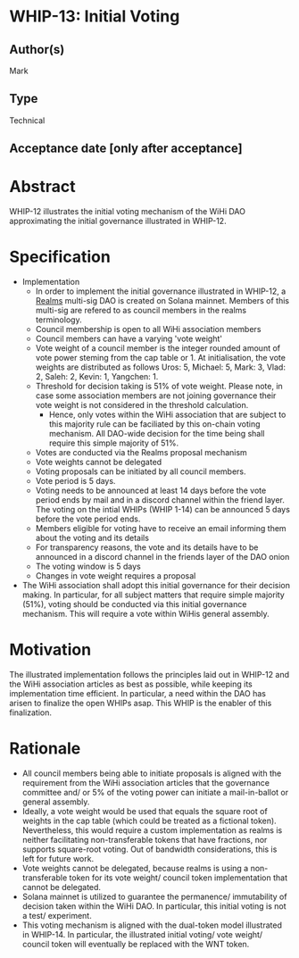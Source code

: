# WHIP-13: Initial Voting

## Author(s)
Mark

## Type
Technical

## Acceptance date [only after acceptance]

# Abstract 
WHIP-12 illustrates the initial voting mechanism of the WiHi DAO approximating the initial governance illustrated in WHIP-12.

# Specification 
- Implementation
    - In order to implement the initial governance illustrated in WHIP-12, a [Realms](https://realms.today/) multi-sig DAO is created on Solana mainnet. Members of this multi-sig are refered to as council members in the realms terminology.
    - Council membership is open to all WiHi association members
    - Council members can have a varying 'vote weight'
    - Vote weight of a council member is the integer rounded amount of vote power steming from the cap table or 1. At initialisation, the vote weights are distributed as follows Uros: 5, Michael: 5, Mark: 3, Vlad: 2, Saleh: 2, Kevin: 1, Yangchen: 1.
    - Threshold for decision taking is 51% of vote weight. Please note, in case some association members are not joining governance their vote weight is not considered in the threshold calculation.
        - Hence, only votes within the WiHi association that are subject to this majority rule can be faciliated by this on-chain voting mechanism. All DAO-wide decision for the time being shall require this simple majority of 51%.      
    - Votes are conducted via the Realms proposal mechanism
    - Vote weights cannot be delegated
    - Voting proposals can be initiated by all council members. 
    - Vote period is 5 days. 
    - Voting needs to be announced at least 14 days before the vote period ends by mail and in a discord channel within the friend layer. The voting on the intial WHIPs (WHIP 1-14) can be announced 5 days before the vote period ends. 
    - Members eligible for voting have to receive an email informing them about the voting and its details
    - For transparency reasons, the vote and its details have to be announced in a discord channel in the friends layer of the DAO onion
    - The voting window is 5 days
    - Changes in vote weight requires a proposal
- The WiHi association shall adopt this initial governance for their decision making. In particular, for all subject matters that require simple majority (51%), voting should be conducted via this initial governance mechanism. This will require a vote within WiHis general assembly.  

# Motivation 
The illustrated implementation follows the principles laid out in WHIP-12 and the WiHi association articles as best as possible, while keeping its implementation time efficient. In particular, a need within the DAO has arisen to finalize the open WHIPs asap. This WHIP is the enabler of this finalization.

# Rationale
- All council members being able to initiate proposals is aligned with the requirement from the WiHi association articles that the governance committee and/ or 5% of the voting power can initiate a mail-in-ballot or general assembly.
- Ideally, a vote weight would be used that equals the square root of weights in the cap table (which could be treated as a fictional token). Nevertheless, this would require a custom implementation as realms is neither facilitating non-transferable tokens that have fractions, nor supports square-root voting. Out of bandwidth considerations, this is left for future work.
- Vote weights cannot be delegated, because realms is using a non-transferable token for its vote weight/ council token implementation that cannot be delegated.
- Solana mainnet is utilized to guarantee the permanence/ immutability of decision taken within the WiHi DAO. In particular, this initial voting is not a test/ experiment.
- This voting mechanism is aligned with the dual-token model illustrated in WHIP-14. In particular, the illustrated initial voting/ vote weight/ council token will eventually be replaced with the WNT token. 

